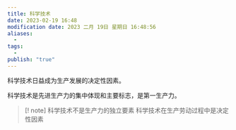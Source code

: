 ```yaml
---
title: 科学技术
date: 2023-02-19 16:48
modification date: 2023 二月 19日 星期日 16:48:56
aliases:
  - 
tags:
  - 
publish: "true"
---
```


科学技术日益成为生产发展的决定性因素。

科学技术是先进生产力的集中体现和主要标志，是第一生产力。

>[! note]
>科学技术不是生产力的独立要素
>科学技术在生产劳动过程中是决定性因素

